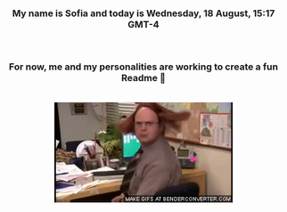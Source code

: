


<div align="center">
<h3 >My name is Sofia and today is Wednesday, 18 August, 15:17 GMT-4</h3><br>
<h3 >For now, me and my personalities are working to create a fun Readme 👋
</h3><br>
<img src='img/dwight.gif' alt='working...'/>
</div>
